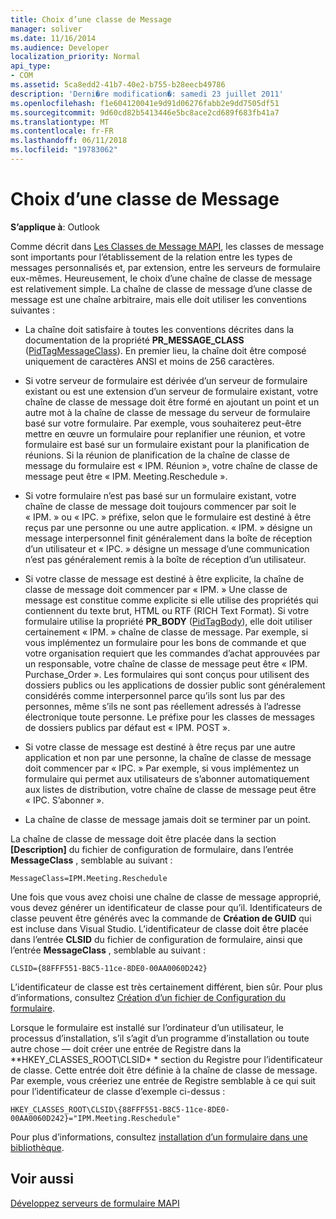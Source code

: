 ```yaml
---
title: Choix d’une classe de Message
manager: soliver
ms.date: 11/16/2014
ms.audience: Developer
localization_priority: Normal
api_type:
- COM
ms.assetid: 5ca8edd2-41b7-40e2-b755-b28eecb49786
description: 'Derni�re modification�: samedi 23 juillet 2011'
ms.openlocfilehash: f1e604120041e9d91d06276fabb2e9dd7505df51
ms.sourcegitcommit: 9d60cd82b5413446e5bc8ace2cd689f683fb41a7
ms.translationtype: MT
ms.contentlocale: fr-FR
ms.lasthandoff: 06/11/2018
ms.locfileid: "19783062"
---
```

# <a name="choosing-a-message-class"></a>Choix d’une classe de Message

  
  
**S’applique à**: Outlook 
  
Comme décrit dans [Les Classes de Message MAPI](mapi-message-classes.md), les classes de message sont importants pour l’établissement de la relation entre les types de messages personnalisés et, par extension, entre les serveurs de formulaire eux-mêmes. Heureusement, le choix d’une chaîne de classe de message est relativement simple. La chaîne de classe de message d’une classe de message est une chaîne arbitraire, mais elle doit utiliser les conventions suivantes :
  
- La chaîne doit satisfaire à toutes les conventions décrites dans la documentation de la propriété **PR_MESSAGE_CLASS** ([PidTagMessageClass](pidtagmessageclass-canonical-property.md)). En premier lieu, la chaîne doit être composé uniquement de caractères ANSI et moins de 256 caractères.
    
- Si votre serveur de formulaire est dérivée d’un serveur de formulaire existant ou est une extension d’un serveur de formulaire existant, votre chaîne de classe de message doit être formé en ajoutant un point et un autre mot à la chaîne de classe de message du serveur de formulaire basé sur votre formulaire. Par exemple, vous souhaiterez peut-être mettre en œuvre un formulaire pour replanifier une réunion, et votre formulaire est basé sur un formulaire existant pour la planification de réunions. Si la réunion de planification de la chaîne de classe de message du formulaire est « IPM. Réunion », votre chaîne de classe de message peut être « IPM. Meeting.Reschedule ».
    
- Si votre formulaire n’est pas basé sur un formulaire existant, votre chaîne de classe de message doit toujours commencer par soit le « IPM. » ou « IPC. » préfixe, selon que le formulaire est destiné à être reçus par une personne ou une autre application. « IPM. » désigne un message interpersonnel finit généralement dans la boîte de réception d’un utilisateur et « IPC. » désigne un message d’une communication n’est pas généralement remis à la boîte de réception d’un utilisateur.
    
- Si votre classe de message est destiné à être explicite, la chaîne de classe de message doit commencer par « IPM. » Une classe de message est constitue comme explicite si elle utilise des propriétés qui contiennent du texte brut, HTML ou RTF (RICH Text Format). Si votre formulaire utilise la propriété **PR_BODY** ([PidTagBody](pidtagbody-canonical-property.md)), elle doit utiliser certainement « IPM. » chaîne de classe de message. Par exemple, si vous implémentez un formulaire pour les bons de commande et que votre organisation requiert que les commandes d’achat approuvées par un responsable, votre chaîne de classe de message peut être « IPM. Purchase_Order ». Les formulaires qui sont conçus pour utilisent des dossiers publics ou les applications de dossier public sont généralement considérés comme interpersonnel parce qu’ils sont lus par des personnes, même s’ils ne sont pas réellement adressés à l’adresse électronique toute personne. Le préfixe pour les classes de messages de dossiers publics par défaut est « IPM. POST ». 
    
- Si votre classe de message est destiné à être reçus par une autre application et non par une personne, la chaîne de classe de message doit commencer par « IPC. » Par exemple, si vous implémentez un formulaire qui permet aux utilisateurs de s’abonner automatiquement aux listes de distribution, votre chaîne de classe de message peut être « IPC. S’abonner ».
    
- La chaîne de classe de message jamais doit se terminer par un point.
    
La chaîne de classe de message doit être placée dans la section **[Description]** du fichier de configuration de formulaire, dans l’entrée **MessageClass** , semblable au suivant : 
  
 `MessageClass=IPM.Meeting.Reschedule`
  
Une fois que vous avez choisi une chaîne de classe de message approprié, vous devez générer un identificateur de classe pour qu’il. Identificateurs de classe peuvent être générés avec la commande de **Création de GUID** qui est incluse dans Visual Studio. L’identificateur de classe doit être placée dans l’entrée **CLSID** du fichier de configuration de formulaire, ainsi que l’entrée **MessageClass** , semblable au suivant : 
  
 `CLSID={88FFF551-B8C5-11ce-8DE0-00AA0060D242}`
  
L’identificateur de classe est très certainement différent, bien sûr. Pour plus d’informations, consultez [Création d’un fichier de Configuration du formulaire](creating-a-form-configuration-file.md).
  
Lorsque le formulaire est installé sur l’ordinateur d’un utilisateur, le processus d’installation, s’il s’agit d’un programme d’installation ou toute autre chose — doit créer une entrée de Registre dans la **HKEY_CLASSES_ROOT\CLSID\* * section du Registre pour l’identificateur de classe. Cette entrée doit être définie à la chaîne de classe de message. Par exemple, vous créeriez une entrée de Registre semblable à ce qui suit pour l’identificateur de classe d’exemple ci-dessus : 
  
 `HKEY_CLASSES_ROOT\CLSID\{88FFF551-B8C5-11ce-8DE0-00AA0060D242}="IPM.Meeting.Reschedule"`
  
Pour plus d’informations, consultez [installation d’un formulaire dans une bibliothèque](installing-a-form-into-a-library.md).
  
## <a name="see-also"></a>Voir aussi



[Développez serveurs de formulaire MAPI](developing-mapi-form-servers.md)


